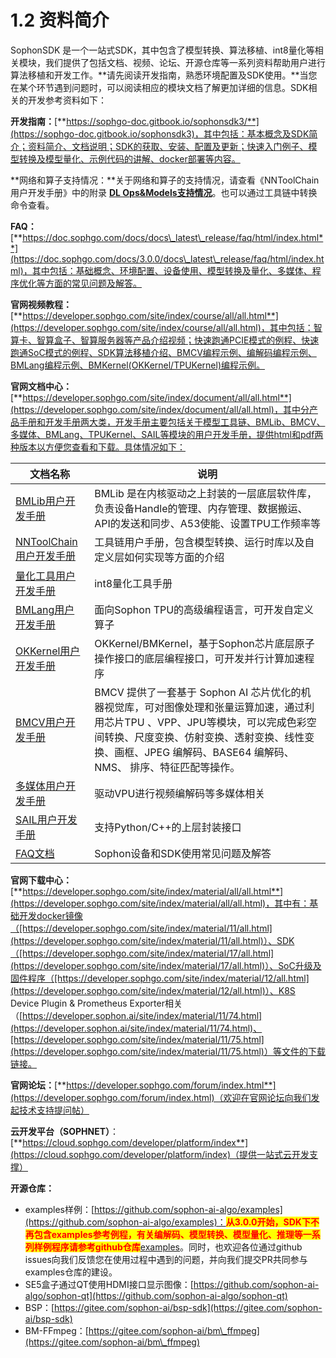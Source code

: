 # 1.2 资料简介

SophonSDK 是一个一站式SDK，其中包含了模型转换、算法移植、int8量化等相关模块，我们提供了包括文档、视频、论坛、开源仓库等一系列资料帮助用户进行算法移植和开发工作。**请先阅读开发指南，熟悉环境配置及SDK使用。**当您在某个环节遇到问题时，可以阅读相应的模块文档了解更加详细的信息。SDK相关的开发参考资料如下：

**开发指南：**[**https://sophgo-doc.gitbook.io/sophonsdk3/**](https://sophgo-doc.gitbook.io/sophonsdk3)，其中包括：基本概念及SDK简介；资料简介、文档说明；SDK的获取、安装、配置及更新；快速入门例子、模型转换及模型量化、示例代码的讲解、docker部署等内容。

**网络和算子支持情况：**关于网络和算子的支持情况，请查看《NNToolChain用户开发手册》中的附录 [**DL Ops\&Models支持情况**](https://doc.sophgo.com/docs/3.0.0/docs\_latest\_release/nntc/html/appendix/nn\_support.html)。也可以通过工具链中转换命令查看。

**FAQ：**[**https://doc.sophgo.com/docs/docs\_latest\_release/faq/html/index.html**](https://doc.sophgo.com/docs/3.0.0/docs\_latest\_release/faq/html/index.html)，其中包括：基础概念、环境配置、设备使用、模型转换及量化、多媒体、程序优化等方面的常见问题及解答。

**官网视频教程：**[**https://developer.sophgo.com/site/index/course/all/all.html**](https://developer.sophgo.com/site/index/course/all/all.html)，其中包括：智算卡、智算盒子、智算服务器等产品介绍视频；快速跑通PCIE模式的例程、快速跑通SoC模式的例程、SDK算法移植介绍、BMCV编程示例、编解码编程示例、BMLang编程示例、BMKernel(OKKernel/TPUKernel)编程示例。

**官网文档中心：**[**https://developer.sophgo.com/site/index/document/all/all.html**](https://developer.sophgo.com/site/index/document/all/all.html)，其中分产品手册和开发手册两大类，开发手册主要包括关于模型工具链、BMLib、BMCV、多媒体、BMLang、TPUKernel、SAIL等模块的用户开发手册，提供html和pdf两种版本以方便您查看和下载。具体情况如下：

| 文档名称                                                                                                    | 说明                                                                                                                                           |
| ------------------------------------------------------------------------------------------------------- | -------------------------------------------------------------------------------------------------------------------------------------------- |
| [BMLib用户开发手册](https://doc.sophgo.com/docs/3.0.0/docs\_latest\_release/bmlib/html/index.html)            | BMLib 是在内核驱动之上封装的一层底层软件库，负责设备Handle的管理、内存管理、数据搬运、API的发送和同步、A53使能、设置TPU工作频率等                                                                  |
| [NNToolChain用户开发手册](https://doc.sophgo.com/docs/3.0.0/docs\_latest\_release/nntc/html/index.html)       | 工具链用户手册，包含模型转换、运行时库以及自定义层如何实现等方面的介绍                                                                                                          |
| [量化工具用户开发手册](https://doc.sophgo.com/docs/3.0.0/docs\_latest\_release/calibration-tools/html/index.html) | int8量化工具手册                                                                                                                                   |
| [BMLang用户开发手册](https://doc.sophgo.com/docs/3.0.0/docs\_latest\_release/bmlang/html/index.html)          | 面向Sophon TPU的高级编程语言，可开发自定义算子                                                                                                                 |
| [OKKernel用户开发手册](https://doc.sophgo.com/docs/3.0.0/docs\_latest\_release/okkernel/html/index.html)      | OKKernel/BMKernel，基于Sophon芯片底层原子操作接口的底层编程接口，可开发并行计算加速程序                                                                                      |
| [BMCV用户开发手册](https://doc.sophgo.com/docs/3.0.0/docs\_latest\_release/bmcv/html/index.html)              | BMCV 提供了一套基于 Sophon AI 芯片优化的机器视觉库，可对图像处理和张量运算加速，通过利用芯片TPU 、VPP、JPU等模块，可以完成色彩空间转换、尺度变换、仿射变换、透射变换、线性变换、画框、JPEG 编解码、BASE64 编解码、NMS、 排序、特征匹配等操作。 |
| [多媒体用户开发手册](https://doc.sophgo.com/docs/3.0.0/docs\_latest\_release/multimedia\_guide/html/index.html)  | 驱动VPU进行视频编解码等多媒体相关                                                                                                                           |
| [SAIL用户开发手册](https://doc.sophgo.com/docs/3.0.0/docs\_latest\_release/sophon-inference/html/index.html)  | 支持Python/C++的上层封装接口                                                                                                                          |
| [FAQ文档](https://doc.sophgo.com/docs/3.0.0/docs\_latest\_release/faq/html/index.html)                    | Sophon设备和SDK使用常见问题及解答                                                                                                                        |

**官网下载中心：**[**https://developer.sophgo.com/site/index/material/all/all.html**](https://developer.sophgo.com/site/index/material/all/all.html)，其中有：基础开发docker镜像（[https://developer.sophgo.com/site/index/material/11/all.html](https://developer.sophgo.com/site/index/material/11/all.html)）、SDK（[https://developer.sophgo.com/site/index/material/17/all.html](https://developer.sophgo.com/site/index/material/17/all.html)）、SoC升级及固件程序（[https://developer.sophgo.com/site/index/material/12/all.html](https://developer.sophgo.com/site/index/material/12/all.html)）、K8S Device Plugin & Prometheus Exporter相关（[https://developer.sophon.ai/site/index/material/11/74.html](https://developer.sophon.ai/site/index/material/11/74.html)、[https://developer.sophgo.com/site/index/material/11/75.html](https://developer.sophgo.com/site/index/material/11/75.html)）等文件的下载链接。

**官网论坛：**[**https://developer.sophgo.com/forum/index.html**](https://developer.sophgo.com/forum/index.html)（欢迎在官网论坛向我们发起技术支持提问帖）

**云开发平台（SOPHNET）**：[**https://cloud.sophgo.com/developer/platform/index**](https://cloud.sophgo.com/developer/platform/index)（提供一站式云开发支撑）

**开源仓库：**

* examples样例：[https://github.com/sophon-ai-algo/examples](https://github.com/sophon-ai-algo/examples)：<mark style="color:red;">**从3.0.0开始，SDK下不再包含examples参考例程，有关编解码、模型转换、模型量化、推理等一系列样例程序请参考github仓库**</mark>[examples](https://github.com/sophon-ai-algo/examples)。同时，也欢迎各位通过github issues向我们反馈您在使用过程中遇到的问题，并向我们提交PR共同参与examples仓库的建设。
* SE5盒子通过QT使用HDMI接口显示图像：[https://github.com/sophon-ai-algo/sophon-qt](https://github.com/sophon-ai-algo/sophon-qt)
* BSP：[https://gitee.com/sophon-ai/bsp-sdk](https://gitee.com/sophon-ai/bsp-sdk)
* BM-FFmpeg：[https://gitee.com/sophon-ai/bm\_ffmpeg](https://gitee.com/sophon-ai/bm\_ffmpeg)
